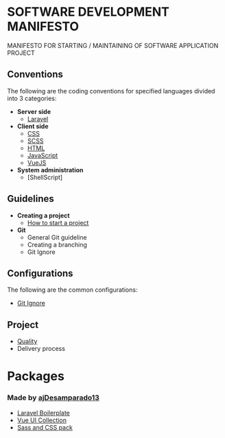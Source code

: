 # SOFTWARE DEVELOPMENT MANIFESTO

MANIFESTO FOR STARTING / MAINTAINING OF SOFTWARE APPLICATION PROJECT

## Conventions

The following are the coding conventions for specified languages divided into 3 categories:

- **Server side**
  - [Laravel](conventions/Laravel.md)
- **Client side**
  - [CSS](conventions/CSS.md)
  - [SCSS](conventions/SCSS.md)
  - [HTML](conventions/HTML.md)
  - [JavaScript](conventions/Javascript.md)
  - [VueJS](conventions/VueJS.md)
- **System administration**
  - [ShellScript]

## Guidelines

- **Creating a project**
  - [How to start a project](https://github.com/nodes-vapor/readme/blob/master/Documentation/how-to-start-a-project.md)
- **Git**
  - General Git guideline
  - Creating a branching
  - Git Ignore

## Configurations

The following are the common configurations:

- [ Git Ignore ](configurations/GitIgnore.md)

## Project

- [ Quality ](guidelines/project.md)
- Delivery process

# Packages

### Made by [ajDesamparado13](https://github.com/ajDesamparado13)

- [Laravel Boilerplate](https://github.com/ajDesamparado13/j-laravel-vue-boilerplate)
- [Vue UI Collection](https://github.com/ajDesamparado13/j-ui)
- [Sass and CSS pack](https://github.com/ajDesamparado13/css-pack)
